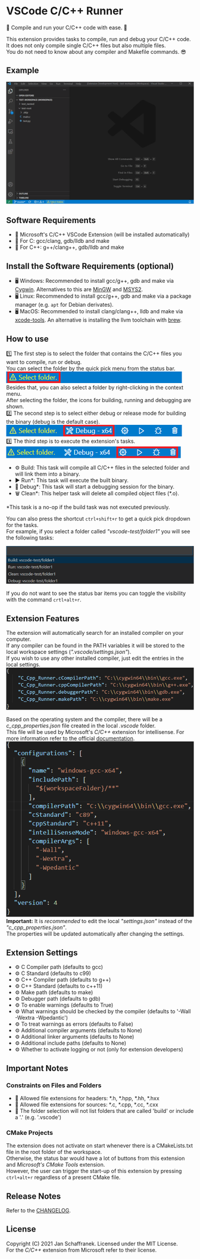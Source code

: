 # VSCode C/C++ Runner

🚀 Compile and run your C/C++ code with ease. 🚀

This extension provides tasks to compile, run and debug your C/C++ code.  
It does not only compile single C/C++ files but also multiple files.  
You do not need to know about any compiler and Makefile commands. 😎

## Example

![ExampleGif](./media/ExecuteTasks.gif?raw=true)

## Software Requirements

- 🔧 Microsoft's C/C++ VSCode Extension (will be installed automatically)
- 🔧 For C: gcc/clang, gdb/lldb and make
- 🔧 For C++: g++/clang++, gdb/lldb and make

## Install the Software Requirements (optional)

- 🖥️ Windows: Recommended to install gcc/g++, gdb and make via [Cygwin](https://www.cygwin.com/). Alternatives to this are [MinGW](http://mingw-w64.org/doku.php) and [MSYS2](https://www.msys2.org/).
- 🖥️ Linux: Recommended to install gcc/g++, gdb and make via a package manager (e.g. `apt` for Debian derivates).
- 🖥️ MacOS: Recommended to install clang/clang++, lldb and make via [xcode-tools](https://developer.apple.com/xcode/features/). An alternative is installing the llvm toolchain with [brew](https://apple.stackexchange.com/a/362837).

## How to use

1️⃣ The first step is to select the folder that contains the C/C++ files you want to compile, run or debug.  
You can select the folder by the quick pick menu from the status bar.  
![TaskStatusBar](./media/FolderStatusBar.png)  
Besides that, you can also select a folder by right-clicking in the context menu.  
After selecting the folder, the icons for building, running and debugging are shown.  
2️⃣ The second step is to select either debug or release mode for building the binary (debug is the default case).  
![TaskStatusBar](./media/ModeStatusBar.png)  
3️⃣ The third step is to execute the extension's tasks.  
![TaskStatusBar](./media/TaskStatusBar.png)

- ⚙️ Build: This task will compile all C/C++ files in the selected folder and will link them into a binary.
- ▶️ Run*: This task will execute the built binary.
- 🐞 Debug*: This task will start a debugging session for the binary.
- 🗑️ Clean*: This helper task will delete all compiled object files (*.o).

*This task is a no-op if the build task was not executed previously.

You can also press the shortcut `ctrl+shift+r` to get a quick pick dropdown for the tasks.  
For example, if you select a folder called *"vscode-test/folder1"* you will see the following tasks:

![TaskQuickBar](./media/TaskQuickPick.png)

If you do not want to see the status bar items you can toggle the visibility with the command `crtl+alt+r`.

## Extension Features

The extension will automatically search for an installed compiler on your computer.  
If any compiler can be found in the PATH variables it will be stored to the local workspace settings (*".vscode/settings.json"*).  
If you wish to use any other installed compiler, just edit the entries in the local settings.  
![FoundCompiler](./media/FoundCompiler.png)  

Based on the operating system and the compiler, there will be a *c_cpp_properties.json* file created in the local *.vscode* folder.  
This file will be used by Microsoft's *C/C++* extension for intellisense. For more information refer to the official [documentation](https://code.visualstudio.com/docs/cpp/c-cpp-properties-schema-reference).  
![CCppConfig](./media/CCppConfig.png)  
**Important:** It is *recommended* to edit the local *"settings.json"* instead of the *"c_cpp_properties.json"*.  
The properties will be updated automatically after changing the settings.

## Extension Settings

- ⚙️ C Compiler path (defaults to gcc)
- ⚙️ C Standard (defaults to c99)
- ⚙️ C++ Compiler path (defaults to g++)
- ⚙️ C++ Standard (defaults to c++11)
- ⚙️ Make path (defaults to make)
- ⚙️ Debugger path (defaults to gdb)
- ⚙️ To enable warnings (defaults to True)
- ⚙️ What warnings should be checked by the compiler (defaults to '-Wall -Wextra -Wpedantic')
- ⚙️ To treat warnings as errors (defaults to False)
- ⚙️ Additional compiler arguments (defaults to None)
- ⚙️ Additional linker arguments (defaults to None)
- ⚙️ Additional include paths (defaults to None)
- ⚙️ Whether to activate logging or not (only for extension developers)

## Important Notes

### Constraints on Files and Folders

- 📝 Allowed file extensions for headers: \*.h, \*.hpp, \*.hh, \*.hxx
- 📝 Allowed file extensions for sources: \*.c, \*.cpp, \*.cc, \*.cxx
- 📁 The folder selection will not list folders that are called 'build' or include a '.' (e.g. '.vscode')

### CMake Projects

The extension does not activate on start whenever there is a CMakeLists.txt file in the root folder of the workspace.  
Otherwise, the status bar would have a lot of buttons from this extension and *Microsoft's CMake Tools* extension.  
However, the user can trigger the start-up of this extension by pressing `ctrl+alt+r` regardless of a present CMake file.

## Release Notes

Refer to the [CHANGELOG](CHANGELOG.md).

## License

Copyright (C) 2021 Jan Schaffranek. Licensed under the MIT License.  
For the *C/C++* extension from Microsoft refer to their license.

